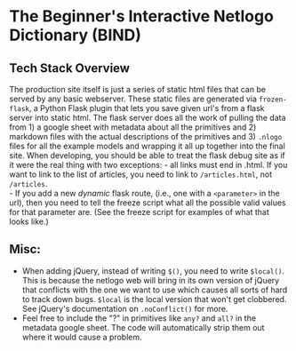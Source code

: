 # The Beginner's Interactive Netlogo Dictionary (BIND)

## Tech Stack Overview
The production site itself is just a series of static html files that can be served by any basic webserver. These static files are generated via `frozen-flask`, a Python Flask plugin that lets you save given url's from a flask server into static html. The flask server does all the work of pulling the data from 1) a google sheet with metadata about all the primitives and 2) markdown files with the actual descriptions of the primitives and 3) `.nlogo` files for all the example models and wrapping it all up together into the final site. When developing, you should be able to treat the flask debug site as if it were the real thing with two exceptions: 
    - all links must end in .html. If you want to link to the list of articles, you need to link to `/articles.html`, not `/articles`.   
    - If you add a new *dynamic* flask route, (i.e., one with a `<parameter>` in the url), then you need to tell the freeze script what all the possible valid values for that parameter are. (See the freeze script for examples of what that looks like.)

## Misc:
- When adding jQuery, instead of writing `$()`, you need to write `$local()`. This is because the netlogo web will bring in its own version of jQuery that conflicts with the one we want to use which causes all sorts of hard to track down bugs. `$local` is the local version that won't get clobbered. See jQuery's documentation on `.noConflict()` for more. 
- Feel free to include the "?" in primitives like `any?` and `all?` in the metadata google sheet. The code will automatically strip them out where it would cause a problem.
